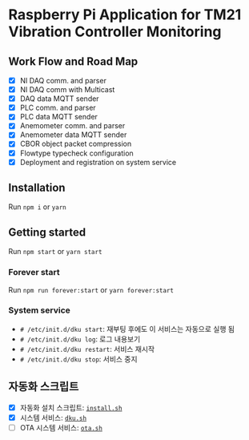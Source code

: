 # Raspberry Pi Application for TM21 Vibration Controller Monitoring

## Work Flow and Road Map

- [x] NI DAQ comm. and parser
- [x] NI DAQ comm with Multicast
- [x] DAQ data MQTT sender
- [x] PLC comm. and parser
- [x] PLC data MQTT sender
- [x] Anemometer comm. and parser
- [x] Anemometer data MQTT sender
- [x] CBOR object packet compression
- [x] Flowtype typecheck configuration
- [x] Deployment and registration on system service

## Installation

Run `npm i` or `yarn`

## Getting started

Run `npm start` or `yarn start`

### Forever start

Run `npm run forever:start` or `yarn forever:start`

### System service

- `# /etc/init.d/dku start`: 재부팅 후에도 이 서비스는 자동으로 실행 됨
- `# /etc/init.d/dku log`: 로그 내용보기
- `# /etc/init.d/dku restart`: 서비스 재시작
- `# /etc/init.d/dku stop`: 서비스 중지

## 자동화 스크립트

- [x] 자동화 설치 스크립트: [`install.sh`](scripts/install.sh)
- [x] 시스템 서비스: [`dku.sh`](scripts/dku.sh)
- [ ] OTA 시스템 서비스: [`ota.sh`](scripts/ota.sh)
